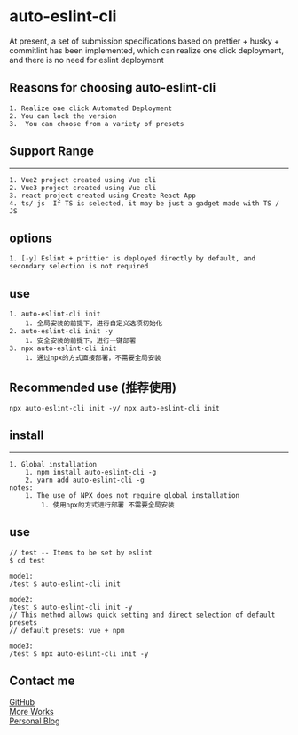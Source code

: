 # auto-eslint-cli
At present, a set of submission specifications based on prettier + husky + commitlint has been implemented, which can realize one click deployment, and there is no need for eslint deployment

## Reasons for choosing auto-eslint-cli
```
1. Realize one click Automated Deployment
2. You can lock the version
3.  You can choose from a variety of presets
```

## Support Range
------------------------------------------------
```
1. Vue2 project created using Vue cli 
2. Vue3 project created using Vue cli
3. react project created using Create React App
4. ts/ js  If TS is selected, it may be just a gadget made with TS / JS
```
## options
```
1. [-y] Eslint + prittier is deployed directly by default, and secondary selection is not required 
```
## use
```
1. auto-eslint-cli init
    1. 全局安装的前提下，进行自定义选项初始化
2. auto-eslint-cli init -y
    1. 安全安装的前提下，进行一键部署
3. npx auto-eslint-cli init
    1. 通过npx的方式直接部署，不需要全局安装
```
## Recommended use (推荐使用)
```
npx auto-eslint-cli init -y/ npx auto-eslint-cli init
```
## install
------------------------------------------------
```
1. Global installation 
    1. npm install auto-eslint-cli -g
    2. yarn add auto-eslint-cli -g
notes: 
    1. The use of NPX does not require global installation
        1. 使用npx的方式进行部署 不需要全局安装
```
## use
```
// test -- Items to be set by eslint 
$ cd test

mode1:
/test $ auto-eslint-cli init

mode2:
/test $ auto-eslint-cli init -y
// This method allows quick setting and direct selection of default presets
// default presets: vue + npm

mode3: 
/test $ npx auto-eslint-cli init -y
```
## Contact me
[GitHub](https://github.com/a572251465/auto-eslint-cli)
<br/>
[More Works](http://lihh-core.top)
<br/>
[Personal Blog](http://lihh-core.top/share)